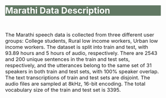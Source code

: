 <br>
<br>
<div class="widewrapper pagetitle">
  <div class="container" style="background-color:#617863">
    <h1 style="color:white;">Marathi Data Description</h1>
  </div>
</div>
<br>



<p style="font-size:16.5px;">The Marathi speech data is collected from three different user groups: College students, Rural low income workers, Urban low income workers. The dataset is split into train and test, with 93.89 hours and 5 hours of audio, respectively. There are 2543 and 200 unique sentences in the train and test sets, respectively, and the utterances belong to the same set of 31 speakers in both train and test sets, with 100% speaker overlap. The text transcriptions of train and test sets are disjoint. The audio files are sampled at 8kHz, 16-bit encoding. The total vocabulary size of the train and test set is 3395.</p>
